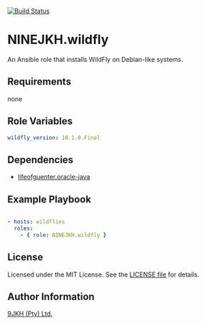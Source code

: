 [![Build Status](https://travis-ci.org/NINEJKH/ansible-role-wildfly.svg?branch=master)](https://travis-ci.org/NINEJKH/ansible-role-wildfly)

# NINEJKH.wildfly

An Ansible role that installs WildFly on Debian-like systems.

## Requirements

none

## Role Variables

```yaml
wildfly_version: 10.1.0.Final
```

## Dependencies

* [lifeofguenter.oracle-java](https://galaxy.ansible.com/lifeofguenter/oracle-java/)

## Example Playbook

```yaml

- hosts: wildflies
  roles:
    - { role: NINEJKH.wildfly }
```

## License

Licensed under the MIT License. See the [LICENSE file](LICENSE) for details.

## Author Information

[9JKH (Pty) Ltd.](https://9jkh.co.za)
